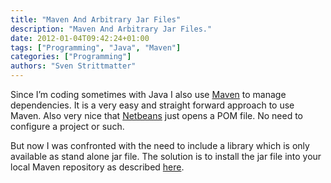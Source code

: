 ```yaml
---
title: "Maven And Arbitrary Jar Files"
description: "Maven And Arbitrary Jar Files."
date: 2012-01-04T09:42:24+01:00
tags: ["Programming", "Java", "Maven"]
categories: ["Programming"]
authors: "Sven Strittmatter"
---
```


Since  I’m  coding  sometimes  with  Java   I  also  use  [Maven][1]  to  manage
dependencies. It  is a  very easy  and straight forward  approach to  use Maven.
Also very nice that [Netbeans][2] just opens  a POM file. No need to configure a
project or such.

But  now I  was confronted  with the  need to  include a  library which  is only
available as stand alone jar file. The  solution is to install the jar file into
your local Maven repository as described [here][3].

[1]: http://maven.apache.org/
[2]: http://netbeans.org/
[3]: http://www.zparacha.com/include-externaljar-file-in-maven/